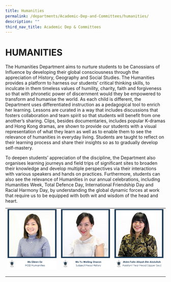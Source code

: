 ```yaml
---
title: Humanities
permalink: /departments/Academic-Dep-and-Committees/humanities/
description: ""
third_nav_title: Academic Dep & Committees
---
```

# HUMANITIES

The Humanities Department aims to nurture students to be Canossians of Influence by developing their global consciousness through the appreciation of History, Geography and Social Studies. The Humanities provides a platform to harness our students’ critical thinking skills, to inculcate in them timeless values of humility, charity, faith and forgiveness so that with phronetic power of discernment would they be empowered to transform and humanise the world. As each child is different, the Department uses differentiated instruction as a pedagogical tool to enrich her learning. Lessons are curated in a way that includes discussions that fosters collaboration and team spirit so that students will benefit from one another’s sharing. Clips, besides documentaries, includes popular K-dramas and Hong Kong dramas, are shown to provide our students with a visual representation of what they learn as well as to enable them to see the relevance of humanities in everyday living. Students are taught to reflect on their learning process and share their insights so as to gradually develop self-mastery.

To deepen students’ appreciation of the discipline, the Department also organises learning journeys and field trips of significant sites to broaden their knowledge and develop multiple perspectives via their interactions with various speakers and hands on practices. Furthermore, students can also see the relevance of Humanities in our annual celebrations, including Humanities Week, Total Defence Day, International Friendship Day and Racial Harmony Day, by understanding the global dynamic forces at work that require us to be equipped with both wit and wisdom of the head and heart.

|   |   |   |
|---|---|---|
|  ![](/images/Departments/Academic%20Dep%20&%20Comittee/Humanities/MS-EILEEN-EE.jpg) | ![](/images/Departments/Academic%20Dep%20&%20Comittee/Humanities/Sharon-Yu_Humanities_SH-History.jpg)  |  ![](/images/Departments/Academic%20Dep%20&%20Comittee/Humanities/5_MDM-FATIN-AFIQAH-1.jpg) |
|   |   |   |
|   |   |   |
|   |   |   |